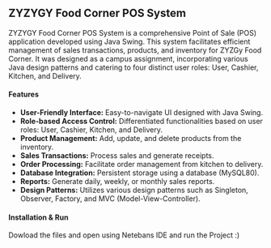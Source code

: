 ## ZYZYGY Food Corner POS System

ZYZYGY Food Corner POS System is a comprehensive Point of Sale (POS) application developed using Java Swing. This system facilitates efficient management of sales transactions, products, and inventory for ZYZGy Food Corner. It was designed as a campus assignment, incorporating various Java design patterns and catering to four distinct user roles: User, Cashier, Kitchen, and Delivery.

#### Features

- **User-Friendly Interface:** Easy-to-navigate UI designed with Java Swing.
- **Role-based Access Control:** Differentiated functionalities based on user roles: User, Cashier, Kitchen, and Delivery.
- **Product Management:** Add, update, and delete products from the inventory.
- **Sales Transactions:** Process sales and generate receipts.
- **Order Processing:** Facilitate order management from kitchen to delivery.
- **Database Integration:** Persistent storage using a database (MySQL80).
- **Reports:** Generate daily, weekly, or monthly sales reports.
- **Design Patterns:** Utilizes various design patterns such as Singleton, Observer, Factory, and MVC (Model-View-Controller).

#### Installation & Run

Dowload the files and open using Netebans IDE and run the Project :)
